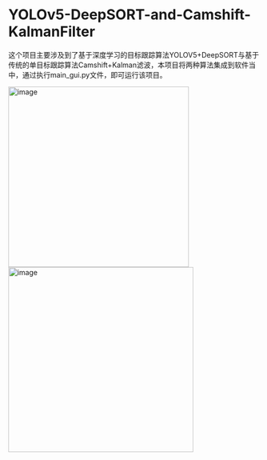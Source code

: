 # YOLOv5-DeepSORT-and-Camshift-KalmanFilter
这个项目主要涉及到了基于深度学习的目标跟踪算法YOLOV5+DeepSORT与基于传统的单目标跟踪算法Camshift+Kalman滤波，本项目将两种算法集成到软件当中，通过执行main_gui.py文件，即可运行该项目。

<img width="361" alt="image" src="https://github.com/ZhengShangpo/YOLOv5-DeepSORT-and-Camshift-KalmanFilter/assets/91404503/e8cbbd9f-135c-4669-983e-662c5ae34e1b">
<img width="370" alt="image" src="https://github.com/ZhengShangpo/YOLOv5-DeepSORT-and-Camshift-KalmanFilter/assets/91404503/908cb446-fd88-433f-bb25-912e988673b4">
